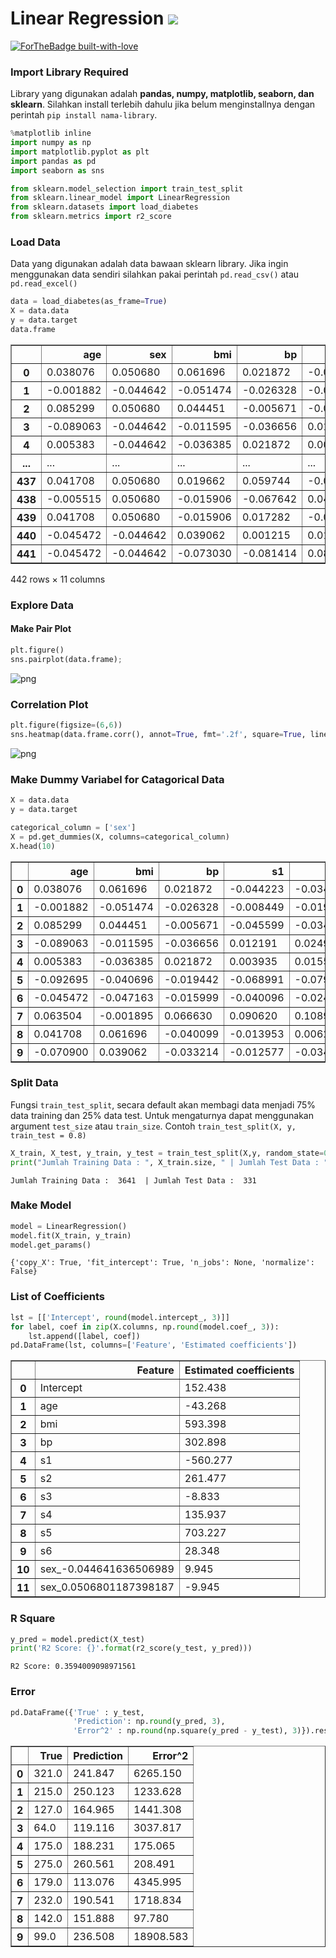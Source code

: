 # Linear Regression <img src="https://img.shields.io/badge/python%20-%2314354C.svg?&style=for-the-badge&logo=python&logoColor=white"/>

[![ForTheBadge built-with-love](http://ForTheBadge.com/images/badges/built-with-love.svg)](https://GitHub.com/Naereen/) 

### Import Library Required
Library yang digunakan adalah **pandas, numpy, matplotlib, seaborn, dan sklearn**. Silahkan install terlebih dahulu jika belum menginstallnya dengan perintah `pip install nama-library`.


```python
%matplotlib inline
import numpy as np
import matplotlib.pyplot as plt
import pandas as pd
import seaborn as sns

from sklearn.model_selection import train_test_split
from sklearn.linear_model import LinearRegression
from sklearn.datasets import load_diabetes
from sklearn.metrics import r2_score
```

### Load Data
Data yang digunakan adalah data bawaan sklearn library. Jika ingin menggunakan data sendiri silahkan pakai perintah `pd.read_csv()` atau `pd.read_excel()`


```python
data = load_diabetes(as_frame=True)
X = data.data
y = data.target
data.frame
```




<div>
<table border="1" class="dataframe">
  <thead>
    <tr style="text-align: right;">
      <th></th>
      <th>age</th>
      <th>sex</th>
      <th>bmi</th>
      <th>bp</th>
      <th>s1</th>
      <th>s2</th>
      <th>s3</th>
      <th>s4</th>
      <th>s5</th>
      <th>s6</th>
      <th>target</th>
    </tr>
  </thead>
  <tbody>
    <tr>
      <th>0</th>
      <td>0.038076</td>
      <td>0.050680</td>
      <td>0.061696</td>
      <td>0.021872</td>
      <td>-0.044223</td>
      <td>-0.034821</td>
      <td>-0.043401</td>
      <td>-0.002592</td>
      <td>0.019908</td>
      <td>-0.017646</td>
      <td>151.0</td>
    </tr>
    <tr>
      <th>1</th>
      <td>-0.001882</td>
      <td>-0.044642</td>
      <td>-0.051474</td>
      <td>-0.026328</td>
      <td>-0.008449</td>
      <td>-0.019163</td>
      <td>0.074412</td>
      <td>-0.039493</td>
      <td>-0.068330</td>
      <td>-0.092204</td>
      <td>75.0</td>
    </tr>
    <tr>
      <th>2</th>
      <td>0.085299</td>
      <td>0.050680</td>
      <td>0.044451</td>
      <td>-0.005671</td>
      <td>-0.045599</td>
      <td>-0.034194</td>
      <td>-0.032356</td>
      <td>-0.002592</td>
      <td>0.002864</td>
      <td>-0.025930</td>
      <td>141.0</td>
    </tr>
    <tr>
      <th>3</th>
      <td>-0.089063</td>
      <td>-0.044642</td>
      <td>-0.011595</td>
      <td>-0.036656</td>
      <td>0.012191</td>
      <td>0.024991</td>
      <td>-0.036038</td>
      <td>0.034309</td>
      <td>0.022692</td>
      <td>-0.009362</td>
      <td>206.0</td>
    </tr>
    <tr>
      <th>4</th>
      <td>0.005383</td>
      <td>-0.044642</td>
      <td>-0.036385</td>
      <td>0.021872</td>
      <td>0.003935</td>
      <td>0.015596</td>
      <td>0.008142</td>
      <td>-0.002592</td>
      <td>-0.031991</td>
      <td>-0.046641</td>
      <td>135.0</td>
    </tr>
    <tr>
      <th>...</th>
      <td>...</td>
      <td>...</td>
      <td>...</td>
      <td>...</td>
      <td>...</td>
      <td>...</td>
      <td>...</td>
      <td>...</td>
      <td>...</td>
      <td>...</td>
      <td>...</td>
    </tr>
    <tr>
      <th>437</th>
      <td>0.041708</td>
      <td>0.050680</td>
      <td>0.019662</td>
      <td>0.059744</td>
      <td>-0.005697</td>
      <td>-0.002566</td>
      <td>-0.028674</td>
      <td>-0.002592</td>
      <td>0.031193</td>
      <td>0.007207</td>
      <td>178.0</td>
    </tr>
    <tr>
      <th>438</th>
      <td>-0.005515</td>
      <td>0.050680</td>
      <td>-0.015906</td>
      <td>-0.067642</td>
      <td>0.049341</td>
      <td>0.079165</td>
      <td>-0.028674</td>
      <td>0.034309</td>
      <td>-0.018118</td>
      <td>0.044485</td>
      <td>104.0</td>
    </tr>
    <tr>
      <th>439</th>
      <td>0.041708</td>
      <td>0.050680</td>
      <td>-0.015906</td>
      <td>0.017282</td>
      <td>-0.037344</td>
      <td>-0.013840</td>
      <td>-0.024993</td>
      <td>-0.011080</td>
      <td>-0.046879</td>
      <td>0.015491</td>
      <td>132.0</td>
    </tr>
    <tr>
      <th>440</th>
      <td>-0.045472</td>
      <td>-0.044642</td>
      <td>0.039062</td>
      <td>0.001215</td>
      <td>0.016318</td>
      <td>0.015283</td>
      <td>-0.028674</td>
      <td>0.026560</td>
      <td>0.044528</td>
      <td>-0.025930</td>
      <td>220.0</td>
    </tr>
    <tr>
      <th>441</th>
      <td>-0.045472</td>
      <td>-0.044642</td>
      <td>-0.073030</td>
      <td>-0.081414</td>
      <td>0.083740</td>
      <td>0.027809</td>
      <td>0.173816</td>
      <td>-0.039493</td>
      <td>-0.004220</td>
      <td>0.003064</td>
      <td>57.0</td>
    </tr>
  </tbody>
</table>
<p>442 rows × 11 columns</p>
</div>



### Explore Data
#### Make Pair Plot


```python
plt.figure()
sns.pairplot(data.frame);
```

![png](figure/output_6_2.png)


### Correlation Plot


```python
plt.figure(figsize=(6,6))
sns.heatmap(data.frame.corr(), annot=True, fmt='.2f', square=True, linewidth=.5, cmap="YlOrBr", cbar=False);
```


![png](figure/output_8_0.png)


### Make Dummy Variabel for Catagorical Data


```python
X = data.data
y = data.target

categorical_column = ['sex']
X = pd.get_dummies(X, columns=categorical_column)
X.head(10)
```

<div>
<table border="1" class="dataframe">
  <thead>
    <tr style="text-align: right;">
      <th></th>
      <th>age</th>
      <th>bmi</th>
      <th>bp</th>
      <th>s1</th>
      <th>s2</th>
      <th>s3</th>
      <th>s4</th>
      <th>s5</th>
      <th>s6</th>
      <th>sex_-0.044641636506989</th>
      <th>sex_0.0506801187398187</th>
    </tr>
  </thead>
  <tbody>
    <tr>
      <th>0</th>
      <td>0.038076</td>
      <td>0.061696</td>
      <td>0.021872</td>
      <td>-0.044223</td>
      <td>-0.034821</td>
      <td>-0.043401</td>
      <td>-0.002592</td>
      <td>0.019908</td>
      <td>-0.017646</td>
      <td>0</td>
      <td>1</td>
    </tr>
    <tr>
      <th>1</th>
      <td>-0.001882</td>
      <td>-0.051474</td>
      <td>-0.026328</td>
      <td>-0.008449</td>
      <td>-0.019163</td>
      <td>0.074412</td>
      <td>-0.039493</td>
      <td>-0.068330</td>
      <td>-0.092204</td>
      <td>1</td>
      <td>0</td>
    </tr>
    <tr>
      <th>2</th>
      <td>0.085299</td>
      <td>0.044451</td>
      <td>-0.005671</td>
      <td>-0.045599</td>
      <td>-0.034194</td>
      <td>-0.032356</td>
      <td>-0.002592</td>
      <td>0.002864</td>
      <td>-0.025930</td>
      <td>0</td>
      <td>1</td>
    </tr>
    <tr>
      <th>3</th>
      <td>-0.089063</td>
      <td>-0.011595</td>
      <td>-0.036656</td>
      <td>0.012191</td>
      <td>0.024991</td>
      <td>-0.036038</td>
      <td>0.034309</td>
      <td>0.022692</td>
      <td>-0.009362</td>
      <td>1</td>
      <td>0</td>
    </tr>
    <tr>
      <th>4</th>
      <td>0.005383</td>
      <td>-0.036385</td>
      <td>0.021872</td>
      <td>0.003935</td>
      <td>0.015596</td>
      <td>0.008142</td>
      <td>-0.002592</td>
      <td>-0.031991</td>
      <td>-0.046641</td>
      <td>1</td>
      <td>0</td>
    </tr>
    <tr>
      <th>5</th>
      <td>-0.092695</td>
      <td>-0.040696</td>
      <td>-0.019442</td>
      <td>-0.068991</td>
      <td>-0.079288</td>
      <td>0.041277</td>
      <td>-0.076395</td>
      <td>-0.041180</td>
      <td>-0.096346</td>
      <td>1</td>
      <td>0</td>
    </tr>
    <tr>
      <th>6</th>
      <td>-0.045472</td>
      <td>-0.047163</td>
      <td>-0.015999</td>
      <td>-0.040096</td>
      <td>-0.024800</td>
      <td>0.000779</td>
      <td>-0.039493</td>
      <td>-0.062913</td>
      <td>-0.038357</td>
      <td>0</td>
      <td>1</td>
    </tr>
    <tr>
      <th>7</th>
      <td>0.063504</td>
      <td>-0.001895</td>
      <td>0.066630</td>
      <td>0.090620</td>
      <td>0.108914</td>
      <td>0.022869</td>
      <td>0.017703</td>
      <td>-0.035817</td>
      <td>0.003064</td>
      <td>0</td>
      <td>1</td>
    </tr>
    <tr>
      <th>8</th>
      <td>0.041708</td>
      <td>0.061696</td>
      <td>-0.040099</td>
      <td>-0.013953</td>
      <td>0.006202</td>
      <td>-0.028674</td>
      <td>-0.002592</td>
      <td>-0.014956</td>
      <td>0.011349</td>
      <td>0</td>
      <td>1</td>
    </tr>
    <tr>
      <th>9</th>
      <td>-0.070900</td>
      <td>0.039062</td>
      <td>-0.033214</td>
      <td>-0.012577</td>
      <td>-0.034508</td>
      <td>-0.024993</td>
      <td>-0.002592</td>
      <td>0.067736</td>
      <td>-0.013504</td>
      <td>1</td>
      <td>0</td>
    </tr>
  </tbody>
</table>
</div>



### Split Data
Fungsi `train_test_split`, secara default akan membagi data menjadi 75% data training dan 25% data test. Untuk mengaturnya dapat menggunakan argument `test_size` atau `train_size`. Contoh `train_test_split(X, y, train_test = 0.8)`


```python
X_train, X_test, y_train, y_test = train_test_split(X,y, random_state=0)
print("Jumlah Training Data : ", X_train.size, " | Jumlah Test Data : ", y_train.size)
```

    Jumlah Training Data :  3641  | Jumlah Test Data :  331
    

### Make Model


```python
model = LinearRegression()
model.fit(X_train, y_train)
model.get_params()
```




    {'copy_X': True, 'fit_intercept': True, 'n_jobs': None, 'normalize': False}



### List of Coefficients


```python
lst = [['Intercept', round(model.intercept_, 3)]]
for label, coef in zip(X.columns, np.round(model.coef_, 3)):
    lst.append([label, coef])
pd.DataFrame(lst, columns=['Feature', 'Estimated coefficients'])
```




<div>
<table border="1" class="dataframe">
  <thead>
    <tr style="text-align: right;">
      <th></th>
      <th>Feature</th>
      <th>Estimated coefficients</th>
    </tr>
  </thead>
  <tbody>
    <tr>
      <th>0</th>
      <td>Intercept</td>
      <td>152.438</td>
    </tr>
    <tr>
      <th>1</th>
      <td>age</td>
      <td>-43.268</td>
    </tr>
    <tr>
      <th>2</th>
      <td>bmi</td>
      <td>593.398</td>
    </tr>
    <tr>
      <th>3</th>
      <td>bp</td>
      <td>302.898</td>
    </tr>
    <tr>
      <th>4</th>
      <td>s1</td>
      <td>-560.277</td>
    </tr>
    <tr>
      <th>5</th>
      <td>s2</td>
      <td>261.477</td>
    </tr>
    <tr>
      <th>6</th>
      <td>s3</td>
      <td>-8.833</td>
    </tr>
    <tr>
      <th>7</th>
      <td>s4</td>
      <td>135.937</td>
    </tr>
    <tr>
      <th>8</th>
      <td>s5</td>
      <td>703.227</td>
    </tr>
    <tr>
      <th>9</th>
      <td>s6</td>
      <td>28.348</td>
    </tr>
    <tr>
      <th>10</th>
      <td>sex_-0.044641636506989</td>
      <td>9.945</td>
    </tr>
    <tr>
      <th>11</th>
      <td>sex_0.0506801187398187</td>
      <td>-9.945</td>
    </tr>
  </tbody>
</table>
</div>



### R Square


```python
y_pred = model.predict(X_test)
print('R2 Score: {}'.format(r2_score(y_test, y_pred)))
```

    R2 Score: 0.3594009098971561
    

### Error


```python
pd.DataFrame({'True' : y_test, 
              'Prediction': np.round(y_pred, 3),
              'Error^2' : np.round(np.square(y_pred - y_test), 3)}).reset_index(drop=True).head(10)
```




<div>
<style scoped>
    .dataframe tbody tr th:only-of-type {
        vertical-align: middle;
    }

    .dataframe tbody tr th {
        vertical-align: top;
    }

    .dataframe thead th {
        text-align: right;
    }
</style>
<table border="1" class="dataframe">
  <thead>
    <tr style="text-align: right;">
      <th></th>
      <th>True</th>
      <th>Prediction</th>
      <th>Error^2</th>
    </tr>
  </thead>
  <tbody>
    <tr>
      <th>0</th>
      <td>321.0</td>
      <td>241.847</td>
      <td>6265.150</td>
    </tr>
    <tr>
      <th>1</th>
      <td>215.0</td>
      <td>250.123</td>
      <td>1233.628</td>
    </tr>
    <tr>
      <th>2</th>
      <td>127.0</td>
      <td>164.965</td>
      <td>1441.308</td>
    </tr>
    <tr>
      <th>3</th>
      <td>64.0</td>
      <td>119.116</td>
      <td>3037.817</td>
    </tr>
    <tr>
      <th>4</th>
      <td>175.0</td>
      <td>188.231</td>
      <td>175.065</td>
    </tr>
    <tr>
      <th>5</th>
      <td>275.0</td>
      <td>260.561</td>
      <td>208.491</td>
    </tr>
    <tr>
      <th>6</th>
      <td>179.0</td>
      <td>113.076</td>
      <td>4345.995</td>
    </tr>
    <tr>
      <th>7</th>
      <td>232.0</td>
      <td>190.541</td>
      <td>1718.834</td>
    </tr>
    <tr>
      <th>8</th>
      <td>142.0</td>
      <td>151.888</td>
      <td>97.780</td>
    </tr>
    <tr>
      <th>9</th>
      <td>99.0</td>
      <td>236.508</td>
      <td>18908.583</td>
    </tr>
  </tbody>
</table>
</div>


